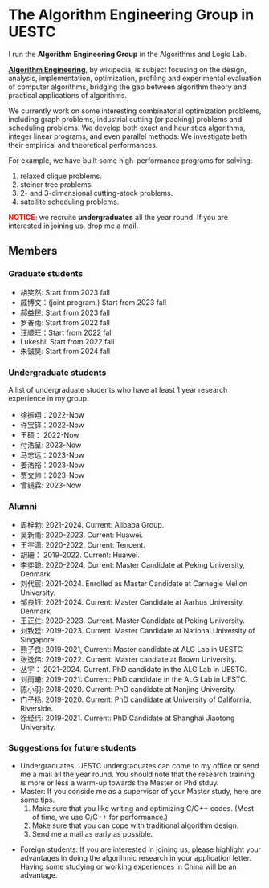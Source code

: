 # The Algorithm Engineering Group in UESTC
I run the **Algorithm Engineering Group** in the Algorithms and Logic Lab.

[**Algorithm Engineering**](https://en.wikipedia.org/wiki/Algorithm_engineering), by wikipedia, is subject focusing on the design, analysis, implementation, optimization, profiling and experimental evaluation of computer algorithms, bridging the gap between algorithm theory and practical applications of algorithms. 

We currently work on some interesting combinatorial optimization problems, including graph problems, industrial cutting (or packing) problems and scheduling problems.
We develop both exact and heuristics algorithms, integer linear programs, and even parallel methods. 
We investigate both their empirical and theoretical performances.

For example, we have built some high-performance programs for solving:  

1. relaxed clique problems. 
2. steiner tree problems. 
3. 2- and 3-dimensional cutting-stock problems. 
4. satellite scheduling problems.

<font color=red>**NOTICE**</font>: we recruite **undergraduates** all the year round.
If you are interested in joining us, drop me a mail. 


## Members
### Graduate students
- 胡笑然: Start from 2023 fall
- 戚博文：(joint program.) Start from 2023 fall 
- 郝益民: Start from 2023 fall
- 罗春雨: Start from 2022 fall
- 汪顺旺：Start from 2022 fall
- Lukeshi: Start from 2022 fall
- 朱铖昊: Start from 2024 fall


### Undergraduate students
A list of undergraduate students who have at least 1 year research experience in my group.

- 徐振翔：2022-Now
- 许宝铎：2022-Now
- 王硕：  2022-Now
- 付浩呈: 2023-Now
- 马志远：2023-Now
- 姜浩裕：2023-Now
- 贾文帅：2023-Now
- 曾镜霖: 2023-Now

### Alumni

- 周梓勃: 2021-2024. Current: Alibaba Group.
- 吴新雨: 2020-2023. Current: Huawei.
- 王宇潇: 2020-2022. Current: Tencent.
- 胡珊：  2019-2022. Current: Huawei.
- 李奕聪: 2020-2024. Current: Master Candidate at Peking University, Denmark
- 刘代宸: 2021-2024. Enrolled as Master Candidate at Carnegie Mellon University.
- 邹良钰: 2021-2024. Current: Master Candidate at Aarhus University, Denmark
- 王正仁: 2020-2023. Current. Master Candidate at Peking University.
- 刘致廷: 2019-2023. Current. Master Candidate at National University of Singapore.
- 熊子良: 2019-2021, Current: Master candidate at ALG Lab in UESTC
- 张逸伟: 2019-2022. Current: Master candiate at Brown University.
- 丛宇：  2021-2024. Current.  PhD candidate in the ALG Lab in UESTC.
- 刘雨曦: 2019-2021: Current: PhD candidate in the ALG Lab in UESTC.
- 陈小羽: 2018-2020.  Current: PhD candidate at Nanjing University.
- 门子扬: 2019-2020. Current: PhD candidate at University of California, Riverside.
- 徐经纬: 2019-2021.  Current: PhD Candidate at Shanghai Jiaotong University. 

### Suggestions for future students
- Undergraduates: UESTC undergraduates can come to my office or send me a mail all the year round. You should note that the research training is more or less a warm-up towards the Master or Phd stduy. 
- Master: If you conside me as a supervisor of your Master study, here are some tips. 
    1. Make sure that you like writing and optimizing C/C++ codes. (Most of time, we use C/C++ for performance.) 
    2. Make sure that you can cope with traditional algorithm design. <!-- We do NOT often study deep learning algorithms. -->
    3. Send me a mail as early as possible. 
 <!-- I feel sorry for not replying every application letter in the peaking time. Please try to highlight your advantages of doing the research.  -->
- Foreign students: If you are interested in joining us, please highlight your advantages in doing the algorihmic research in your application letter. Having some studying or working experiences in China will be an advantage.
